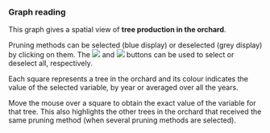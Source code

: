 ### Graph reading

This graph gives a spatial view of **tree production in the orchard**.

Pruning methods can be selected (blue display) or deselected (grey display) by clicking on them. The ![](square-check-regular.png) and ![](trash-solid.png) buttons can be used to select or deselect all, respectively.

Each square represents a tree in the orchard and its colour indicates the value of the selected variable, by year or averaged over all the years.

Move the mouse over a square to obtain the exact value of the variable for that tree.
This also highlights the other trees in the orchard that received the same pruning method (when several pruning methods are selected).
